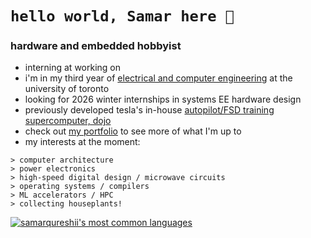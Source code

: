 # `hello world, Samar here 👋` 
### hardware and embedded hobbyist

- interning at working on
- i'm in my third year of [electrical and computer engineering](https://www.ece.utoronto.ca) at the university of toronto
- looking for 2026 winter internships in systems EE hardware design
- previously developed tesla's in-house [autopilot/FSD training supercomputer, dojo](https://www.youtube.com/watch?v=ODSJsviD_SU&t=7020s)
- check out [my portfolio](https://www.samarq.org) to see more of what I'm up to
- my interests at the moment:
```
> computer architecture
> power electronics
> high-speed digital design / microwave circuits
> operating systems / compilers
> ML accelerators / HPC
> collecting houseplants!
```


[![samarqureshii's most common languages](https://github-readme-stats-jd.vercel.app/api/top-langs/?username=samarqureshii&layout=compact&theme=radical&count_private=true&hide=pascal,php,html&langs_count=8)](https://github.com/anuraghazra/github-readme-stats)


